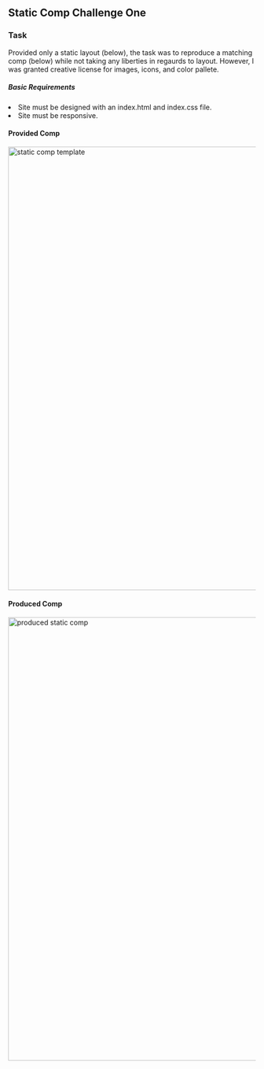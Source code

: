 ## Static Comp Challenge One

### Task
Provided only a static layout (below), the task was to reproduce a matching comp (below) while not taking any liberties in regaurds to layout. However, I was granted creative license for images, icons, and color pallete.

##### Basic Requirements
<li>Site must be designed with an index.html and index.css file.
<li>Site must be responsive.


#### Provided Comp
<img width="902" alt="static comp template" src="https://cloud.githubusercontent.com/assets/25044263/22870391/09291d90-f164-11e6-9108-e033b7898b24.png">

#### Produced Comp
<img width="902" alt="produced static comp" src="https://cloud.githubusercontent.com/assets/25044263/22870704/f781a014-f166-11e6-8379-f493b12f1f6a.png">

